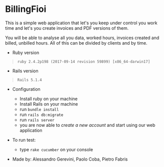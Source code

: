 # BillingFioi

This is a simple web application that let's you keep under control you work time and let's you create invoices and PDF versions of them.

You will be able to analyse all you data, worked hours, invoices created and billed, unbilled hours. All of this can be divided by clients and by time.


* Ruby version

> `ruby 2.4.2p198 (2017-09-14 revision 59899) [x86_64-darwin17]`

* Rails version

> `Rails 5.1.4`

* Configuration

  - Install ruby on your machine
  - Install Rails on your machine
  - run `bundle install`
  - run `rails db:migrate`
  - run `rails server`
  - you are now able to *create a new account* and start using our web application

* To run test:

  - type `rake cucumber` on your console


* Made by: Alessandro Gerevini, Paolo Coba, Pietro Fabris
